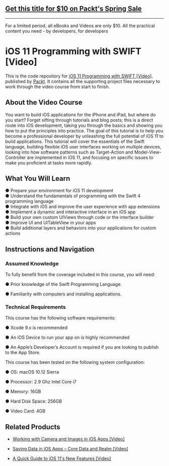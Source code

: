 ## [Get this title for $10 on Packt's Spring Sale](https://www.packt.com/V08353?utm_source=github&utm_medium=packt-github-repo&utm_campaign=spring_10_dollar_2022)
-----
For a limited period, all eBooks and Videos are only $10. All the practical content you need \- by developers, for developers

# iOS 11 Programming with SWIFT [Video]
This is the code repository for [iOS 11 Programming with SWIFT [Video]](https://www.packtpub.com/application-development/ios-11-programming-swift-video?utm_source=github&utm_medium=repository&utm_campaign=9781788393263), published by [Packt](https://www.packtpub.com/?utm_source=github). It contains all the supporting project files necessary to work through the video course from start to finish.
## About the Video Course
You want to build iOS applications for the iPhone and iPad, but where do you start? Forget sifting through tutorials and blog posts; this is a direct route into iOS development, taking you through the basics and showing you how to put the principles into practice. The goal of this tutorial is to help you become a professional developer by unleashing the full potential of iOS 11 to build applications. This tutorial will cover the essentials of the Swift language, building flexible iOS user interfaces working on multiple devices, looking into how software patterns such as Target-Action and Model-View-Controller are implemented in iOS 11, and focusing on specific issues to make you proficient at tasks more rapidly.



## What You Will Learn <br/>
● Prepare your environment for iOS 11 development <br/>
● Understand the fundamentals of programming with the Swift 4 programming language <br/>
● Integrate with iOS and improve the user experience with app extensions <br/>
● Implement a dynamic and interactive interface in an iOS app <br/>
● Build your own custom UIViews through code or the interface builder <br/>
● Improve UI and UITableView in your apps <br/>
● Build additional layers and behaviors into your applications for custom actions <br/>

## Instructions and Navigation
### Assumed Knowledge
To fully benefit from the coverage included in this course, you will need:<br/>

● Prior knowledge of the Swift Programming Language.

● Familiarity with computers and installing applications.

### Technical Requirements
This course has the following software requirements:<br/>

● Xcode 9.x is recommended

● An iOS Device to run your app on is highly recommended

● An Apple’s Developer’s Account is required if you are looking to publish to the App Store.

This course has been tested on the following system configuration:

● OS: macOS 10.12 Sierra

● Processor: 2.9 Ghz Intel Core i7

● Memory: 16GB

●	Hard Disk Space: 256GB

●	Video Card:  4GB


## Related Products
* [Working with Camera and Images in iOS Apps [Video]](https://www.packtpub.com/application-development/working-camera-and-images-ios-apps-video?utm_source=github&utm_medium=repository&utm_campaign=9781788291330)

* [Saving Data in iOS Apps – Core Data and Realm [Video]](https://www.packtpub.com/application-development/saving-data-ios-apps-–-core-data-and-realm-video?utm_source=github&utm_medium=repository&utm_campaign=9781788299442)

* [A Quick Guide to iOS 11's New Features [Video]](https://www.packtpub.com/application-development/quick-guide-ios-11s-new-features-video?utm_source=github&utm_medium=repository&utm_campaign=9781788832878)

